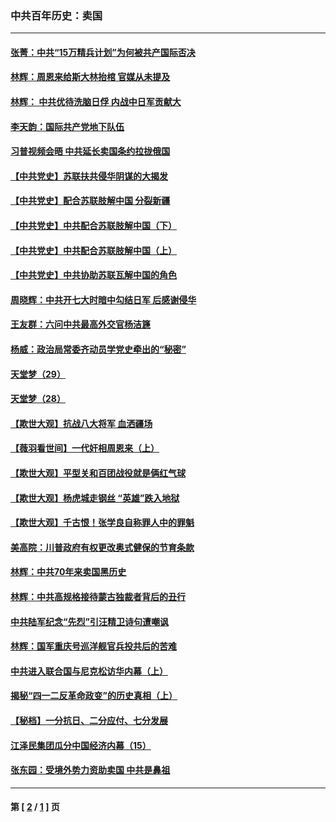 ### 中共百年历史：卖国
---
#### [张菁：中共“15万精兵计划”为何被共产国际否决](../../pages/nf1176117/n13967677.md?09210430) 
#### [林辉：周恩来给斯大林抬棺 官媒从未提及](../../pages/nf1176117/n13961173.md?09210430) 
#### [林辉： 中共优待洗脑日俘 内战中日军贡献大](../../pages/nf1176117/n13624644.md?09210430) 
#### [李天韵：国际共产党地下队伍](../../pages/nf1176117/n13611808.md?09210430) 
#### [习普视频会晤 中共延长卖国条约拉拢俄国](../../pages/nf1176117/n13060971.md?09210430) 
#### [【中共党史】苏联扶共侵华阴谋的大揭发](../../pages/nf1176117/n13056050.md?09210430) 
#### [【中共党史】配合苏联肢解中国 分裂新疆](../../pages/nf1176117/n13040700.md?09210430) 
#### [【中共党史】中共配合苏联肢解中国（下）](../../pages/nf1176117/n13035660.md?09210430) 
#### [【中共党史】中共配合苏联肢解中国（上）](../../pages/nf1176117/n13030262.md?09210430) 
#### [【中共党史】中共协助苏联瓦解中国的角色](../../pages/nf1176117/n13018109.md?09210430) 
#### [周晓辉：中共开七大时暗中勾结日军 后感谢侵华](../../pages/nf1176117/n12921960.md?09210430) 
#### [王友群：六问中共最高外交官杨洁篪](../../pages/nf1176117/n12836495.md?09210430) 
#### [杨威：政治局常委齐动员学党史牵出的“秘密”](../../pages/nf1176117/n12764642.md?09210430) 
#### [天堂梦（29）](../../pages/nf1176117/n12408465.md?09210430) 
#### [天堂梦（28）](../../pages/nf1176117/n12408309.md?09210430) 
#### [【欺世大观】抗战八大将军 血洒疆场](../../pages/nf1176117/n12357044.md?09210430) 
#### [【薇羽看世间】一代奸相周恩来（上）](../../pages/nf1176117/n12401109.md?09210430) 
#### [【欺世大观】平型关和百团战役就是俩红气球](../../pages/nf1176117/n12359157.md?09210430) 
#### [【欺世大观】杨虎城走钢丝 “英雄”跌入地狱](../../pages/nf1176117/n12358840.md?09210430) 
#### [【欺世大观】千古恨！张学良自称罪人中的罪魁](../../pages/nf1176117/n12358629.md?09210430) 
#### [美高院：川普政府有权更改奥式健保的节育条款](../../pages/nf1176117/n12242171.md?09210430) 
#### [林辉：中共70年来卖国黑历史](../../pages/nf1176117/n11552181.md?09210430) 
#### [林辉：中共高规格接待蒙古独裁者背后的丑行](../../pages/nf1176117/n11225005.md?09210430) 
#### [中共陆军纪念“先烈”引汪精卫诗句遭嘲讽](../../pages/nf1176117/n11153345.md?09210430) 
#### [林辉：国军重庆号巡洋舰官兵投共后的苦难](../../pages/nf1176117/n10997801.md?09210430) 
#### [中共进入联合国与尼克松访华内幕（上）](../../pages/nf1176117/n10138788.md?09210430) 
#### [揭秘“四一二反革命政变”的历史真相（上）](../../pages/nf1176117/n9996650.md?09210430) 
#### [【秘档】一分抗日、二分应付、七分发展](../../pages/nf1176117/n9331484.md?09210430) 
#### [江泽民集团瓜分中国经济内幕（15）](../../pages/nf1176117/n9268584.md?09210430) 
#### [张东园：受境外势力资助卖国 中共是鼻祖](../../pages/nf1176117/n9272480.md?09210430) 

---
#### 第 [ [2](./2.md?09210430) / [1](./1.md?09210430) ] 页
